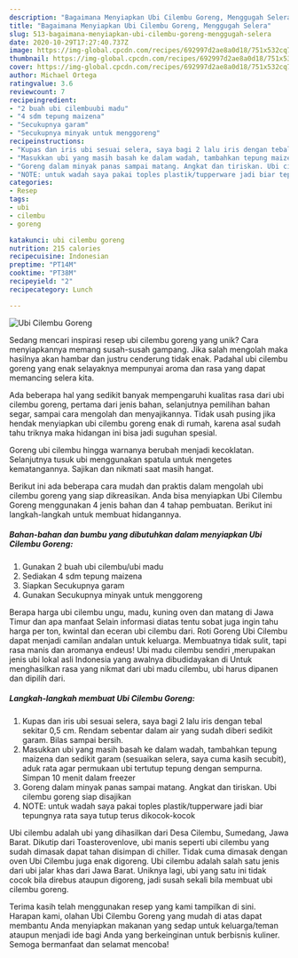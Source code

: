 ```yaml
---
description: "Bagaimana Menyiapkan Ubi Cilembu Goreng, Menggugah Selera"
title: "Bagaimana Menyiapkan Ubi Cilembu Goreng, Menggugah Selera"
slug: 513-bagaimana-menyiapkan-ubi-cilembu-goreng-menggugah-selera
date: 2020-10-29T17:27:40.737Z
image: https://img-global.cpcdn.com/recipes/692997d2ae8a0d18/751x532cq70/ubi-cilembu-goreng-foto-resep-utama.jpg
thumbnail: https://img-global.cpcdn.com/recipes/692997d2ae8a0d18/751x532cq70/ubi-cilembu-goreng-foto-resep-utama.jpg
cover: https://img-global.cpcdn.com/recipes/692997d2ae8a0d18/751x532cq70/ubi-cilembu-goreng-foto-resep-utama.jpg
author: Michael Ortega
ratingvalue: 3.6
reviewcount: 7
recipeingredient:
- "2 buah ubi cilembuubi madu"
- "4 sdm tepung maizena"
- "Secukupnya garam"
- "Secukupnya minyak untuk menggoreng"
recipeinstructions:
- "Kupas dan iris ubi sesuai selera, saya bagi 2 lalu iris dengan tebal sekitar 0,5 cm. Rendam sebentar dalam air yang sudah diberi sedikit garam. Bilas sampai bersih."
- "Masukkan ubi yang masih basah ke dalam wadah, tambahkan tepung maizena dan sedikit garam (sesuaikan selera, saya cuma kasih secubit), aduk rata agar permukaan ubi tertutup tepung dengan sempurna. Simpan 10 menit dalam freezer"
- "Goreng dalam minyak panas sampai matang. Angkat dan tiriskan. Ubi cilembu goreng siap disajikan"
- "NOTE: untuk wadah saya pakai toples plastik/tupperware jadi biar tepungnya rata saya tutup terus dikocok-kocok"
categories:
- Resep
tags:
- ubi
- cilembu
- goreng

katakunci: ubi cilembu goreng 
nutrition: 215 calories
recipecuisine: Indonesian
preptime: "PT14M"
cooktime: "PT38M"
recipeyield: "2"
recipecategory: Lunch

---
```



![Ubi Cilembu Goreng](https://img-global.cpcdn.com/recipes/692997d2ae8a0d18/751x532cq70/ubi-cilembu-goreng-foto-resep-utama.jpg)

Sedang mencari inspirasi resep ubi cilembu goreng yang unik? Cara menyiapkannya memang susah-susah gampang. Jika salah mengolah maka hasilnya akan hambar dan justru cenderung tidak enak. Padahal ubi cilembu goreng yang enak selayaknya mempunyai aroma dan rasa yang dapat memancing selera kita.

Ada beberapa hal yang sedikit banyak mempengaruhi kualitas rasa dari ubi cilembu goreng, pertama dari jenis bahan, selanjutnya pemilihan bahan segar, sampai cara mengolah dan menyajikannya. Tidak usah pusing jika hendak menyiapkan ubi cilembu goreng enak di rumah, karena asal sudah tahu triknya maka hidangan ini bisa jadi suguhan spesial.

Goreng ubi cilembu hingga warnanya berubah menjadi kecoklatan. Selanjutnya tusuk ubi menggunakan spatula untuk mengetes kematangannya. Sajikan dan nikmati saat masih hangat.


Berikut ini ada beberapa cara mudah dan praktis dalam mengolah ubi cilembu goreng yang siap dikreasikan. Anda bisa menyiapkan Ubi Cilembu Goreng menggunakan 4 jenis bahan dan 4 tahap pembuatan. Berikut ini langkah-langkah untuk membuat hidangannya.

<!--inarticleads1-->

##### Bahan-bahan dan bumbu yang dibutuhkan dalam menyiapkan Ubi Cilembu Goreng:

1. Gunakan 2 buah ubi cilembu/ubi madu
1. Sediakan 4 sdm tepung maizena
1. Siapkan Secukupnya garam
1. Gunakan Secukupnya minyak untuk menggoreng


Berapa harga ubi cilembu ungu, madu, kuning oven dan matang di Jawa Timur dan apa manfaat Selain informasi diatas tentu sobat juga ingin tahu harga per ton, kwintal dan eceran ubi cilembu dari. Roti Goreng Ubi Cilembu dapat menjadi camilan andalan untuk keluarga. Membuatnya tidak sulit, tapi rasa manis dan aromanya endeus! Ubi madu cilembu sendiri ,merupakan jenis ubi lokal asli Indonesia yang awalnya dibudidayakan di Untuk menghasilkan rasa yang nikmat dari ubi madu cilembu, ubi harus dipanen dan dipilih dari. 

<!--inarticleads2-->

##### Langkah-langkah membuat Ubi Cilembu Goreng:

1. Kupas dan iris ubi sesuai selera, saya bagi 2 lalu iris dengan tebal sekitar 0,5 cm. Rendam sebentar dalam air yang sudah diberi sedikit garam. Bilas sampai bersih.
1. Masukkan ubi yang masih basah ke dalam wadah, tambahkan tepung maizena dan sedikit garam (sesuaikan selera, saya cuma kasih secubit), aduk rata agar permukaan ubi tertutup tepung dengan sempurna. Simpan 10 menit dalam freezer
1. Goreng dalam minyak panas sampai matang. Angkat dan tiriskan. Ubi cilembu goreng siap disajikan
1. NOTE: untuk wadah saya pakai toples plastik/tupperware jadi biar tepungnya rata saya tutup terus dikocok-kocok


Ubi cilembu adalah ubi yang dihasilkan dari Desa Cilembu, Sumedang, Jawa Barat. Dikutip dari Toasterovenlove, ubi manis seperti ubi cilembu yang sudah dimasak dapat tahan disimpan di chiller. Tidak cuma dimasak dengan oven Ubi Cilembu juga enak digoreng. Ubi cilembu adalah salah satu jenis dari ubi jalar khas dari Jawa Barat. Uniknya lagi, ubi yang satu ini tidak cocok bila direbus ataupun digoreng, jadi susah sekali bila membuat ubi cilembu goreng. 

Terima kasih telah menggunakan resep yang kami tampilkan di sini. Harapan kami, olahan Ubi Cilembu Goreng yang mudah di atas dapat membantu Anda menyiapkan makanan yang sedap untuk keluarga/teman ataupun menjadi ide bagi Anda yang berkeinginan untuk berbisnis kuliner. Semoga bermanfaat dan selamat mencoba!
